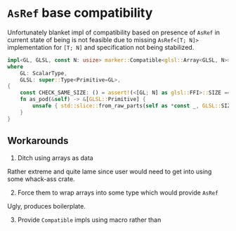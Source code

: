 # `AsRef` base compatibility

Unfortunately blanket impl of compatibility based on presence of `AsRef` in current state of being is not feasible due to missing `AsRef<[T; N]>` implementation for `[T; N]` and specification not being stabilized.

```rust
impl<GL, GLSL, const N: usize> marker::Compatible<glsl::Array<GLSL, N>> for [GL; N]
where
    GL: ScalarType,
    GLSL: super::Type<Primitive=GL>,
{
    const CHECK_SAME_SIZE: () = assert!(<[GL; N] as glsl::FFI>::SIZE == <glsl::Array<GLSL, N> as glsl::FFI>::SIZE);
    fn as_pod(&self) -> &[GLSL::Primitive] {
        unsafe { std::slice::from_raw_parts(self as *const _, GLSL::SIZE) }
    }
}
```

## Workarounds

1. Ditch using arrays as data

Rather extreme and quite lame since user would need to get into using some whack-ass crate.

2. Force them to wrap arrays into some type which would provide `AsRef`

Ugly, produces boilerplate.

3. Provide `Compatible` impls using macro rather than 

